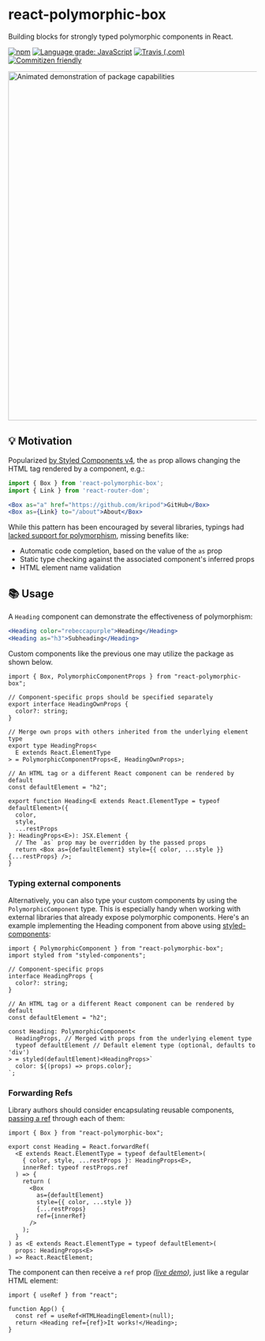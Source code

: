# react-polymorphic-box

Building blocks for strongly typed polymorphic components in React.

[![npm](https://img.shields.io/npm/v/react-polymorphic-box)](https://www.npmjs.com/package/react-polymorphic-box)
[![Language grade: JavaScript](https://img.shields.io/lgtm/grade/javascript/g/kripod/react-polymorphic-box.svg?logo=lgtm&logoWidth=18)](https://lgtm.com/projects/g/kripod/react-polymorphic-box/context:javascript)
[![Travis (.com)](https://img.shields.io/travis/com/kripod/react-polymorphic-box)](https://travis-ci.com/kripod/react-polymorphic-box)
[![Commitizen friendly](https://img.shields.io/badge/commitizen-friendly-brightgreen.svg)](https://commitizen.github.io/cz-cli/)

<img src="./assets/demo.gif" alt="Animated demonstration of package capabilities" width="706">

## 💡 Motivation

Popularized [by Styled Components v4](https://medium.com/styled-components/announcing-styled-components-v4-better-faster-stronger-3fe1aba1a112), the `as` prop allows changing the HTML tag rendered by a component, e.g.:

```jsx
import { Box } from 'react-polymorphic-box';
import { Link } from 'react-router-dom';

<Box as="a" href="https://github.com/kripod">GitHub</Box>
<Box as={Link} to="/about">About</Box>
```

While this pattern has been encouraged by several libraries, typings had [lacked support for polymorphism](https://blog.andrewbran.ch/polymorphic-react-components/), missing benefits like:

- Automatic code completion, based on the value of the `as` prop
- Static type checking against the associated component's inferred props
- HTML element name validation

## 📚 Usage

A `Heading` component can demonstrate the effectiveness of polymorphism:

```jsx
<Heading color="rebeccapurple">Heading</Heading>
<Heading as="h3">Subheading</Heading>
```

Custom components like the previous one may utilize the package as shown below.

```tsx
import { Box, PolymorphicComponentProps } from "react-polymorphic-box";

// Component-specific props should be specified separately
export interface HeadingOwnProps {
  color?: string;
}

// Merge own props with others inherited from the underlying element type
export type HeadingProps<
  E extends React.ElementType
> = PolymorphicComponentProps<E, HeadingOwnProps>;

// An HTML tag or a different React component can be rendered by default
const defaultElement = "h2";

export function Heading<E extends React.ElementType = typeof defaultElement>({
  color,
  style,
  ...restProps
}: HeadingProps<E>): JSX.Element {
  // The `as` prop may be overridden by the passed props
  return <Box as={defaultElement} style={{ color, ...style }} {...restProps} />;
}
```

### Typing external components

Alternatively, you can also type your custom components by using the `PolymorphicComponent` type. This is especially handy when working with external libraries that already expose polymorphic components. Here's an example implementing the Heading component from above using [styled-components](https://styled-components.com):

```tsx
import { PolymorphicComponent } from "react-polymorphic-box";
import styled from "styled-components";

// Component-specific props
interface HeadingProps {
  color?: string;
}

// An HTML tag or a different React component can be rendered by default
const defaultElement = "h2";

const Heading: PolymorphicComponent<
  HeadingProps, // Merged with props from the underlying element type
  typeof defaultElement // Default element type (optional, defaults to 'div')
> = styled(defaultElement)<HeadingProps>`
  color: ${(props) => props.color};
`;
```

### Forwarding Refs

Library authors should consider encapsulating reusable components, [passing a ref](https://reactjs.org/docs/forwarding-refs.html) through each of them:

```tsx
import { Box } from "react-polymorphic-box";

export const Heading = React.forwardRef(
  <E extends React.ElementType = typeof defaultElement>(
    { color, style, ...restProps }: HeadingProps<E>,
    innerRef: typeof restProps.ref
  ) => {
    return (
      <Box
        as={defaultElement}
        style={{ color, ...style }}
        {...restProps}
        ref={innerRef}
      />
    );
  }
) as <E extends React.ElementType = typeof defaultElement>(
  props: HeadingProps<E>
) => React.ReactElement;
```

The component can then receive a `ref` prop _([live demo](https://codesandbox.io/s/react-polymorphic-box-forwarding-refs-2l81h)),_ just like a regular HTML element:

```tsx
import { useRef } from "react";

function App() {
  const ref = useRef<HTMLHeadingElement>(null);
  return <Heading ref={ref}>It works!</Heading>;
}
```
